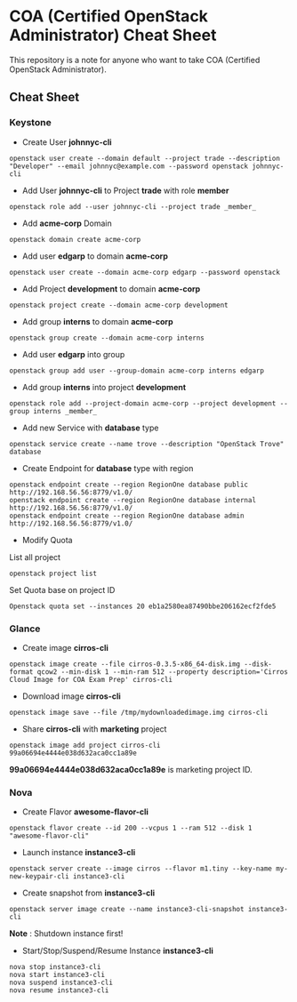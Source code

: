 COA (Certified OpenStack Administrator) Cheat Sheet
===================================================

This repository is a note for anyone who want to take COA (Certified OpenStack Administrator).

## Cheat Sheet

### Keystone
- Create User **johnnyc-cli**
```
openstack user create --domain default --project trade --description "Developer" --email johnnyc@example.com --password openstack johnnyc-cli
```

- Add User **johnnyc-cli** to Project **trade** with role **member**
```
openstack role add --user johnnyc-cli --project trade _member_
```

- Add **acme-corp** Domain
``` 
openstack domain create acme-corp
```

- Add user **edgarp** to domain **acme-corp**
```
openstack user create --domain acme-corp edgarp --password openstack
```

- Add Project **development** to domain **acme-corp**
```
openstack project create --domain acme-corp development
```

- Add group **interns** to domain **acme-corp**
```
openstack group create --domain acme-corp interns
```

- Add user **edgarp** into group
```
openstack group add user --group-domain acme-corp interns edgarp
```

- Add group **interns** into project **development**
```
openstack role add --project-domain acme-corp --project development --group interns _member_
```

- Add new Service with **database** type
```
openstack service create --name trove --description "OpenStack Trove" database
```

- Create Endpoint for **database** type with region
```
openstack endpoint create --region RegionOne database public http://192.168.56.56:8779/v1.0/
openstack endpoint create --region RegionOne database internal http://192.168.56.56:8779/v1.0/
openstack endpoint create --region RegionOne database admin http://192.168.56.56:8779/v1.0/
```

- Modify Quota

List all project
```
openstack project list
```
Set Quota base on project ID
```
Openstack quota set --instances 20 eb1a2580ea87490bbe206162ecf2fde5
```

### Glance
- Create image **cirros-cli** 
```
openstack image create --file cirros-0.3.5-x86_64-disk.img --disk-format qcow2 --min-disk 1 --min-ram 512 --property description='Cirros Cloud Image for COA Exam Prep' cirros-cli
```

- Download image **cirros-cli**
```
openstack image save --file /tmp/mydownloadedimage.img cirros-cli
```

- Share **cirros-cli** with **marketing** project
```
openstack image add project cirros-cli 99a06694e4444e038d632aca0cc1a89e
```
**99a06694e4444e038d632aca0cc1a89e** is marketing project ID.

### Nova
- Create Flavor **awesome-flavor-cli**
```
openstack flavor create --id 200 --vcpus 1 --ram 512 --disk 1 "awesome-flavor-cli"
```

- Launch instance **instance3-cli**
```
openstack server create --image cirros --flavor m1.tiny --key-name my-new-keypair-cli instance3-cli
```

- Create snapshot from **instance3-cli**
```
openstack server image create --name instance3-cli-snapshot instance3-cli
```
**Note** : Shutdown instance first!

- Start/Stop/Suspend/Resume Instance **instance3-cli**
```
nova stop instance3-cli
nova start instance3-cli
nova suspend instance3-cli
nova resume instance3-cli
```


